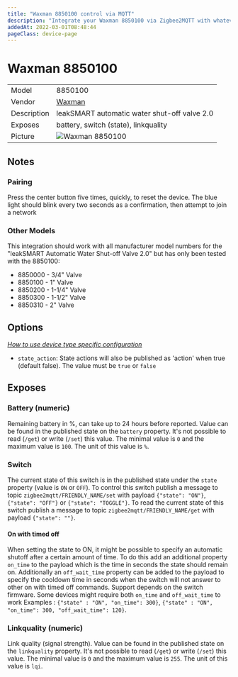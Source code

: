 ```yaml
---
title: "Waxman 8850100 control via MQTT"
description: "Integrate your Waxman 8850100 via Zigbee2MQTT with whatever smart home infrastructure you are using without the vendor's bridge or gateway."
addedAt: 2022-03-01T08:48:44
pageClass: device-page
---
```


<!-- !!!! -->
<!-- ATTENTION: This file is auto-generated through docgen! -->
<!-- You can only edit the "Notes"-Section between the two comment lines "Notes BEGIN" and "Notes END". -->
<!-- Do not use h1 or h2 heading within "## Notes"-Section. -->
<!-- !!!! -->

# Waxman 8850100

|     |     |
|-----|-----|
| Model | 8850100  |
| Vendor  | [Waxman](/supported-devices/#v=Waxman)  |
| Description | leakSMART automatic water shut-off valve 2.0 |
| Exposes | battery, switch (state), linkquality |
| Picture | ![Waxman 8850100](https://www.zigbee2mqtt.io/images/devices/8850100.png) |


<!-- Notes BEGIN: You can edit here. Add "## Notes" headline if not already present. -->
## Notes

### Pairing
Press the center button five times, quickly, to reset the device. The blue light should blink every two seconds as a confirmation, then attempt to join a network

### Other Models

This integration should work with all manufacturer model numbers for the "leakSMART Automatic Water Shut-off Valve 2.0" but has only been tested with the 8850100:

- 8850000 - 3/4" Valve
- 8850100 - 1" Valve
- 8850200 - 1-1/4" Valve
- 8850300 - 1-1/2" Valve
- 8850310 - 2" Valve
<!-- Notes END: Do not edit below this line -->



## Options
*[How to use device type specific configuration](../guide/configuration/devices-groups.md#specific-device-options)*

* `state_action`: State actions will also be published as 'action' when true (default false). The value must be `true` or `false`


## Exposes

### Battery (numeric)
Remaining battery in %, can take up to 24 hours before reported.
Value can be found in the published state on the `battery` property.
It's not possible to read (`/get`) or write (`/set`) this value.
The minimal value is `0` and the maximum value is `100`.
The unit of this value is `%`.

### Switch 
The current state of this switch is in the published state under the `state` property (value is `ON` or `OFF`).
To control this switch publish a message to topic `zigbee2mqtt/FRIENDLY_NAME/set` with payload `{"state": "ON"}`, `{"state": "OFF"}` or `{"state": "TOGGLE"}`.
To read the current state of this switch publish a message to topic `zigbee2mqtt/FRIENDLY_NAME/get` with payload `{"state": ""}`.

#### On with timed off
When setting the state to ON, it might be possible to specify an automatic shutoff after a certain amount of time. To do this add an additional property `on_time` to the payload which is the time in seconds the state should remain on.
Additionally an `off_wait_time` property can be added to the payload to specify the cooldown time in seconds when the switch will not answer to other on with timed off commands.
Support depends on the switch firmware. Some devices might require both `on_time` and `off_wait_time` to work
Examples : `{"state" : "ON", "on_time": 300}`, `{"state" : "ON", "on_time": 300, "off_wait_time": 120}`.

### Linkquality (numeric)
Link quality (signal strength).
Value can be found in the published state on the `linkquality` property.
It's not possible to read (`/get`) or write (`/set`) this value.
The minimal value is `0` and the maximum value is `255`.
The unit of this value is `lqi`.

